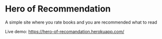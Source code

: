 # Hero of Recommendation
A simple site where you rate books and you are recommended what to read

Live demo: https://hero-of-recomandation.herokuapp.com/
